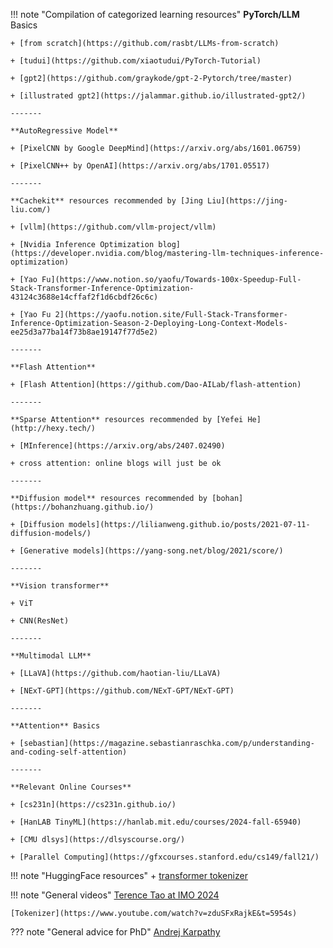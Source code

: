 !!! note "Compilation of categorized learning resources"
    **PyTorch/LLM** Basics 
    
    + [from scratch](https://github.com/rasbt/LLMs-from-scratch)

    + [tudui](https://github.com/xiaotudui/PyTorch-Tutorial)

    + [gpt2](https://github.com/graykode/gpt-2-Pytorch/tree/master)

    + [illustrated gpt2](https://jalammar.github.io/illustrated-gpt2/)
    
    -------

    **AutoRegressive Model**

    + [PixelCNN by Google DeepMind](https://arxiv.org/abs/1601.06759)

    + [PixelCNN++ by OpenAI](https://arxiv.org/abs/1701.05517)

    -------

    **Cachekit** resources recommended by [Jing Liu](https://jing-liu.com/)

    + [vllm](https://github.com/vllm-project/vllm)

    + [Nvidia Inference Optimization blog](https://developer.nvidia.com/blog/mastering-llm-techniques-inference-optimization)

    + [Yao Fu](https://www.notion.so/yaofu/Towards-100x-Speedup-Full-Stack-Transformer-Inference-Optimization-43124c3688e14cffaf2f1d6cbdf26c6c)

    + [Yao Fu 2](https://yaofu.notion.site/Full-Stack-Transformer-Inference-Optimization-Season-2-Deploying-Long-Context-Models-ee25d3a77ba14f73b8ae19147f77d5e2)

    -------

    **Flash Attention**

    + [Flash Attention](https://github.com/Dao-AILab/flash-attention)

    -------
    
    **Sparse Attention** resources recommended by [Yefei He](http://hexy.tech/)

    + [MInference](https://arxiv.org/abs/2407.02490)

    + cross attention: online blogs will just be ok

    -------

    **Diffusion model** resources recommended by [bohan](https://bohanzhuang.github.io/)

    + [Diffusion models](https://lilianweng.github.io/posts/2021-07-11-diffusion-models/)

    + [Generative models](https://yang-song.net/blog/2021/score/)

    -------

    **Vision transformer**

    + ViT

    + CNN(ResNet)

    -------
    
    **Multimodal LLM**

    + [LLaVA](https://github.com/haotian-liu/LLaVA)

    + [NExT-GPT](https://github.com/NExT-GPT/NExT-GPT)
    
    -------

    **Attention** Basics

    + [sebastian](https://magazine.sebastianraschka.com/p/understanding-and-coding-self-attention)

    -------

    **Relevant Online Courses** 

    + [cs231n](https://cs231n.github.io/)

    + [HanLAB TinyML](https://hanlab.mit.edu/courses/2024-fall-65940)

    + [CMU dlsys](https://dlsyscourse.org/)

    + [Parallel Computing](https://gfxcourses.stanford.edu/cs149/fall21/)

!!! note "HuggingFace resources"
    + [transformer tokenizer](https://huggingface.co/docs/transformers/main_classes/tokenizer)



!!! note "General videos"
    [Terence Tao at IMO 2024](https://www.youtube.com/watch?v=e049IoFBnLA)

    [Tokenizer](https://www.youtube.com/watch?v=zduSFxRajkE&t=5954s)


??? note "General advice for PhD"
    [Andrej Karpathy](https://karpathy.github.io/2016/09/07/phd/)
